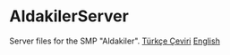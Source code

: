 # AldakilerServer
Server files for the SMP "Aldakiler".
[Türkçe Çeviri](README.tr.md)
[English](README.en.md)


